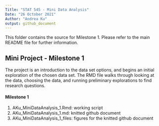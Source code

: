 ```yaml
---
Title: "STAT 545 - Mini Data Analysis"
Date: "26 October 2021"
Author: "Andrea Ku"
output: github_document
---
```


This folder contains the source for Milestone 1. Please refer to the main README file for further information.

## Mini Project - Milestone 1
The project is an introduction to the data set options, and begins an initial exploration of the chosen data set. The RMD file walks through looking at the data, choosing the data, and running preliminary explorations to find research questions. 

#### Milestone 1

1. AKu_MiniDataAnalysis_1.Rmd: working script
2. AKu_MiniDataAnalysis_1.md: knitted github document
3. AKu_MiniDataAnalysis_1_files: figures for the knitted github document